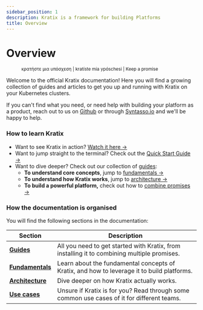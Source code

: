 ```yaml
---
sidebar_position: 1
description: Kratix is a framework for building Platforms
title: Overview
---
```


# Overview

<figure><img src="https://github.com/syntasso/kratix/raw/main/docs/images/white_logo_color_background.jpg" alt=""/>
<figcaption style={{"text-align": "center"}}>
<small>κρατήστε μια υπόσχεση | kratíste mia ypóschesi | Keep a promise</small>
</figcaption>
</figure>


Welcome to the official Kratix documentation! Here you will find a growing collection of guides and articles to get you up and running with Kratix on your Kubernetes clusters.

If you can't find what you need, or need help with building your platform as a product, reach out to us on [Github](https://github.com/syntasso/kratix/) or through [Syntasso.io](https://www.syntasso.io/contact-us) and we'll be happy to help.

### How to learn Kratix

* Want to see Kratix in action? [Watch it here →](whats-kratix#-want-to-see-kratix-in-action)
* Want to jump straight to the terminal? Check out the [Quick Start Guide →](guides/installing-kratix/multi-cluster-with-kind)
* Want to dive deeper? Check out our collection of [guides](category/guides):
  * **To understand core concepts**, jump to [fundamentals →](category/fundamentals)
  * **To understand how Kratix works**, jump to [architecture →](category/architecture)
  * **To build a powerful platform,** check out how to [combine promises →](guides/combining-promises)

### How the documentation is organised

You will find the following sections in the documentation:

| Section                            | Description                                                                                 |
| ---------------------------------- | ------------------------------------------------------------------------------------------- |
| **[Guides](category/guides)**               | All you need to get started with Kratix, from installing it to combining multiple promises. |
| **[Fundamentals](category/fundamentals)**   | Learn about the fundamental concepts of Kratix, and how to leverage it to build platforms.  |
| **[Architecture](category/architecture)**   | Dive deeper on how Kratix actually works.                                                   |
| **[Use cases](category/use-cases)**         | Unsure if Kratix is for you? Read through some common use cases of it for different teams.  |
